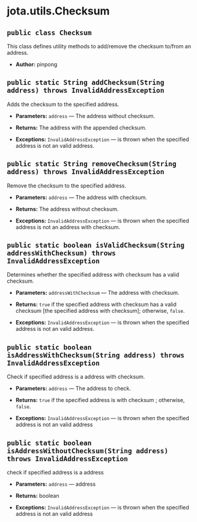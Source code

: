 # jota.utils.Checksum

## `public class Checksum`

This class defines utility methods to add/remove the checksum to/from an address.

 * **Author:** pinpong

## `public static String addChecksum(String address) throws InvalidAddressException`

Adds the checksum to the specified address.

 * **Parameters:** `address` — The address without checksum.
 * **Returns:** The address with the appended checksum.
 * **Exceptions:** `InvalidAddressException` — is thrown when the specified address is not an valid address.

     <p>

## `public static String removeChecksum(String address) throws InvalidAddressException`

Remove the checksum to the specified address.

 * **Parameters:** `address` — The address with checksum.
 * **Returns:** The address without checksum.
 * **Exceptions:** `InvalidAddressException` — is thrown when the specified address is not an address with checksum.

     <p>

## `public static boolean isValidChecksum(String addressWithChecksum) throws InvalidAddressException`

Determines whether the specified address with checksum has a valid checksum.

 * **Parameters:** `addressWithChecksum` — The address with checksum.
 * **Returns:** <code>true</code> if the specified address with checksum has a valid checksum [the specified address with checksum]; otherwise, <code>false</code>.
 * **Exceptions:** `InvalidAddressException` — is thrown when the specified address is not an valid address.

     <p>

## `public static boolean isAddressWithChecksum(String address) throws InvalidAddressException`

Check if specified address is a address with checksum.

 * **Parameters:** `address` — The address to check.
 * **Returns:** <code>true</code> if the specified address is with checksum ; otherwise, <code>false</code>.
 * **Exceptions:** `InvalidAddressException` — is thrown when the specified address is not an valid address

     <p>

## `public static boolean isAddressWithoutChecksum(String address) throws InvalidAddressException`

check if specified address is a address

 * **Parameters:** `address` — address
 * **Returns:** boolean
 * **Exceptions:** `InvalidAddressException` — is thrown when the specified address is not an valid address

     <p>
